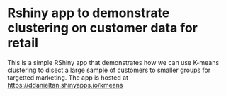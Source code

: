 # Rshiny app to demonstrate clustering on customer data for retail
This is a simple RShiny app that demonstrates how we can use K-means clustering to disect a large sample of customers to smaller groups for targetted marketing.
The app is hosted at https://ddanieltan.shinyapps.io/kmeans

